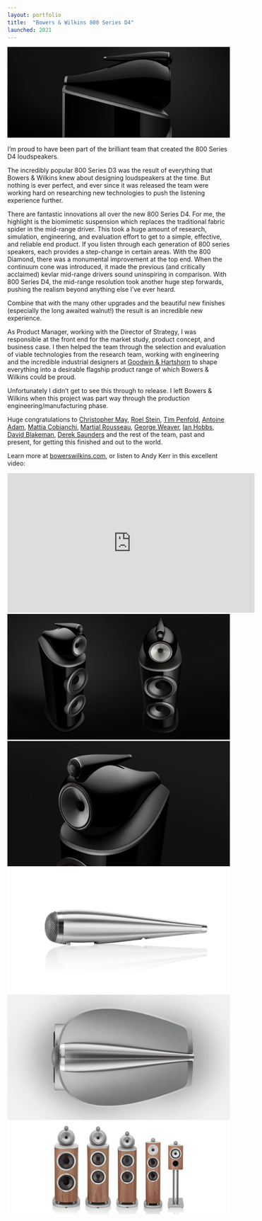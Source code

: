 ```yaml
---
layout: portfolio
title:  "Bowers & Wilkins 800 Series D4"
launched: 2021
---
```


<div class="post-image"><img src="/assets/images/portfolio/bowers-wilkins-800d4/hero.jpg"></div>

I’m proud to have been part of the brilliant team that created the 800 Series D4 loudspeakers.

The incredibly popular 800 Series D3 was the result of everything that Bowers & Wilkins knew about designing loudspeakers at the time. But nothing is ever perfect, and ever since it was released the team were working hard on researching new technologies to push the listening experience further.

There are fantastic innovations all over the new 800 Series D4. For me, the highlight is the biomimetic suspension which replaces the traditional fabric spider in the mid-range driver. This took a huge amount of research, simulation, engineering, and evaluation effort to get to a simple, effective, and reliable end product. If you listen through each generation of 800 series speakers, each provides a step-change in certain areas. With the 800 Diamond, there was a monumental improvement at the top end. When the continuum cone was introduced, it made the previous (and critically acclaimed) kevlar mid-range drivers sound uninspiring in comparison. With 800 Series D4, the mid-range resolution took another huge step forwards, pushing the realism beyond anything else I’ve ever heard.

Combine that with the many other upgrades and the beautiful new finishes (especially the long awaited walnut!) the result is an incredible new experience.

As Product Manager, working with the Director of Strategy, I was responsible at the front end for the market study, product concept, and business case. I then helped the team through the selection and evaluation of viable technologies from the research team, working with engineering and the incredible industrial designers at [Goodwin & Hartshorn](https://goodwin-hartshorn.co.uk) to shape everything into a desirable flagship product range of which Bowers & Wilkins could be proud.

Unfortunately I didn’t get to see this through to release. I left Bowers & Wilkins when this project was part way through the production engineering/manufacturing phase.

Huge congratulations to [Christopher May](https://www.linkedin.com/in/christopherpaulmay), [Roel Stein](https://www.linkedin.com/in/ACoAAAX2FPEBl_YUck-QZ1BHyUEYuguiZ8EVLxA), [Tim Penfold](https://www.linkedin.com/in/ACoAABM276gBwbVHJZMnRchKc5Y0yGXXJCXHoG4), [Antoine Adam](https://www.linkedin.com/in/ACoAABrXMn0B3sJTWz-jo4xF-LB_KBEdpnwLp4M), [Mattia Cobianchi](https://www.linkedin.com/in/ACoAAAIjoBUB55qCK8ivc_fLiZrda1SQOpKqD6k), [Martial Rousseau](https://www.linkedin.com/in/ACoAAAo3e94B-ulgeB1z6OnDA_pZbUob1DZ0L1Q), [George Weaver](https://www.linkedin.com/in/george-weaver-a1807813), [Ian Hobbs](https://www.linkedin.com/in/ian-hobbs-a8204a9), [David Blakeman](https://www.linkedin.com/in/david-blakeman-726411152), [Derek Saunders](https://www.linkedin.com/in/derek-saunders-b2a949b6) and the rest of the team, past and present, for getting this finished and out to the world.

Learn more at [bowerswilkins.com](bowerswilkins.com), or listen to Andy Kerr in this excellent video:

<iframe width="560" height="315" src="https://www.youtube-nocookie.com/embed/7Y4BjZ2_f1k" title="YouTube video player" frameborder="0" allow="accelerometer; autoplay; clipboard-write; encrypted-media; gyroscope; picture-in-picture" allowfullscreen></iframe>

<div class="post-image"><img src="/assets/images/portfolio/bowers-wilkins-800d4/801-d4-black-full.jpg"></div>

<div class="post-image"><img src="/assets/images/portfolio/bowers-wilkins-800d4/801-d4-black-head.jpg"></div>

<div class="post-image"><img src="/assets/images/portfolio/bowers-wilkins-800d4/801-d4-white-tweeter.jpg"></div>

<div class="post-image"><img src="/assets/images/portfolio/bowers-wilkins-800d4/805-d4-white-top.jpg"></div>

<div class="post-image"><img src="/assets/images/portfolio/bowers-wilkins-800d4/800-d4-walnut.jpg"></div>
